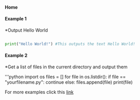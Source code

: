 #### Home

#### Example 1

*Output Hello World

```python

print("Hello World!") #This outputs the text Hello World!
```

#### Example 2
*Get a list of files in the current directory and output them

'''python
import os
files = []
for file in os.listdir():
  if file == "yourfilename.py":
     continue
  else:
    files.append(file)
  print(file)
  
For more examples click this [link](tutorials/index)
